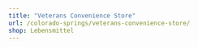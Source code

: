```yaml
---
title: "Veterans Convenience Store"
url: /colorado-springs/veterans-convenience-store/
shop: Lebensmittel
---
```

